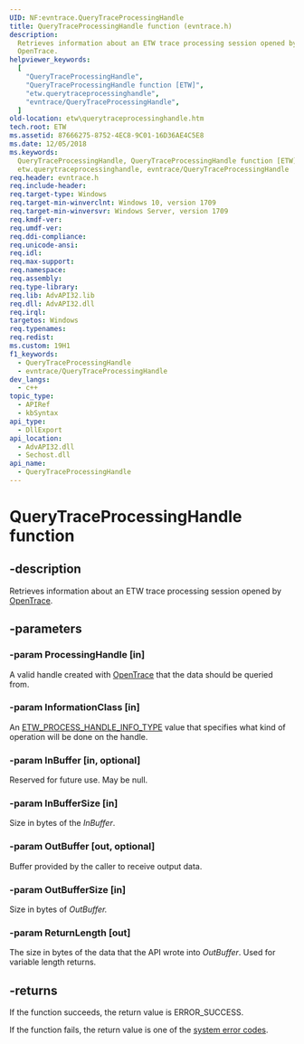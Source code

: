 ```yaml
---
UID: NF:evntrace.QueryTraceProcessingHandle
title: QueryTraceProcessingHandle function (evntrace.h)
description:
  Retrieves information about an ETW trace processing session opened by
  OpenTrace.
helpviewer_keywords:
  [
    "QueryTraceProcessingHandle",
    "QueryTraceProcessingHandle function [ETW]",
    "etw.querytraceprocessinghandle",
    "evntrace/QueryTraceProcessingHandle",
  ]
old-location: etw\querytraceprocessinghandle.htm
tech.root: ETW
ms.assetid: 87666275-8752-4EC8-9C01-16D36AE4C5E8
ms.date: 12/05/2018
ms.keywords:
  QueryTraceProcessingHandle, QueryTraceProcessingHandle function [ETW],
  etw.querytraceprocessinghandle, evntrace/QueryTraceProcessingHandle
req.header: evntrace.h
req.include-header:
req.target-type: Windows
req.target-min-winverclnt: Windows 10, version 1709
req.target-min-winversvr: Windows Server, version 1709
req.kmdf-ver:
req.umdf-ver:
req.ddi-compliance:
req.unicode-ansi:
req.idl:
req.max-support:
req.namespace:
req.assembly:
req.type-library:
req.lib: AdvAPI32.lib
req.dll: AdvAPI32.dll
req.irql:
targetos: Windows
req.typenames:
req.redist:
ms.custom: 19H1
f1_keywords:
  - QueryTraceProcessingHandle
  - evntrace/QueryTraceProcessingHandle
dev_langs:
  - c++
topic_type:
  - APIRef
  - kbSyntax
api_type:
  - DllExport
api_location:
  - AdvAPI32.dll
  - Sechost.dll
api_name:
  - QueryTraceProcessingHandle
---
```


# QueryTraceProcessingHandle function

## -description

Retrieves information about an ETW trace processing session opened by
[OpenTrace](/windows/win32/api/evntrace/nf-evntrace-opentracea).

## -parameters

### -param ProcessingHandle [in]

A valid handle created with
[OpenTrace](/windows/win32/api/evntrace/nf-evntrace-opentracea) that the data
should be queried from.

### -param InformationClass [in]

An
[ETW_PROCESS_HANDLE_INFO_TYPE](/windows/win32/api/evntrace/ne-evntrace-etw_process_handle_info_type)
value that specifies what kind of operation will be done on the handle.

### -param InBuffer [in, optional]

Reserved for future use. May be null.

### -param InBufferSize [in]

Size in bytes of the _InBuffer_.

### -param OutBuffer [out, optional]

Buffer provided by the caller to receive output data.

### -param OutBufferSize [in]

Size in bytes of _OutBuffer._

### -param ReturnLength [out]

The size in bytes of the data that the API wrote into _OutBuffer_. Used for
variable length returns.

## -returns

If the function succeeds, the return value is ERROR_SUCCESS.

If the function fails, the return value is one of the
[system error codes](/windows/win32/debug/system-error-codes).
